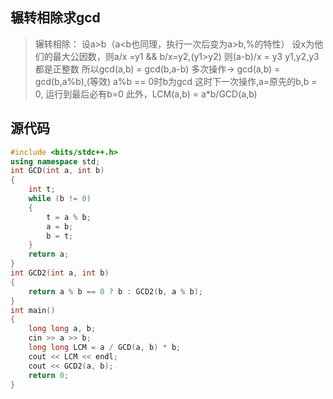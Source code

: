 ## 辗转相除求gcd
>    辗转相除：
>    设a>b（a<b也同理，执行一次后变为a>b,%的特性）
>   设x为他们的最大公因数，则a/x =y1 && b/x=y2,(y1>y2)
>   则(a-b)/x = y3
>   y1,y2,y3都是正整数
>   所以gcd(a,b) = gcd(b,a-b) 多次操作-> gcd(a,b) = gcd(b,a%b),(等效)
>   a%b == 0时b为gcd
>   这时下一次操作,a=原先的b,b = 0,
>   运行到最后必有b=0
>   此外，LCM(a,b) = a*b/GCD(a,b)
## 源代码
```c++
#include <bits/stdc++.h>
using namespace std;
int GCD(int a, int b)
{
    int t;
    while (b != 0)
    {
        t = a % b;
        a = b;
        b = t;
    }
    return a;
}
int GCD2(int a, int b)
{
    return a % b == 0 ? b : GCD2(b, a % b);
}
int main()
{
    long long a, b;
    cin >> a >> b;
    long long LCM = a / GCD(a, b) * b;
    cout << LCM << endl;
    cout << GCD2(a, b);
    return 0;
}
```